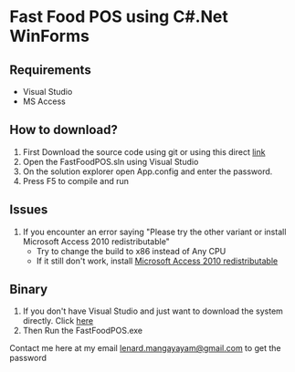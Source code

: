 # Fast Food POS using C#.Net WinForms

## Requirements
- Visual Studio
- MS Access

## How to download?
1. First Download the source code using git or using this direct [link](https://github.com/lenard123/fastfood-pos-csharp/archive/refs/heads/main.zip)
2. Open the FastFoodPOS.sln using Visual Studio
3. On the solution explorer open App.config and enter the password.
4. Press F5 to compile and run

## Issues
1. If you encounter an error saying "Please try the other variant or install Microsoft Access 2010 redistributable"
    - Try to change the build to x86 instead of Any CPU
    - If it still don't work, install [Microsoft Access 2010 redistributable](https://www.microsoft.com/en-US/download/details.aspx?id=13255)

## Binary
1. If you don't have Visual Studio and just want to download the system directly. Click [here](https://github.com/lenard123/fastfood-pos-csharp/releases/download/v1.0.0/v1.0.0.rar)
2. Then Run the FastFoodPOS.exe

Contact me here at my email lenard.mangayayam@gmail.com
to get the password